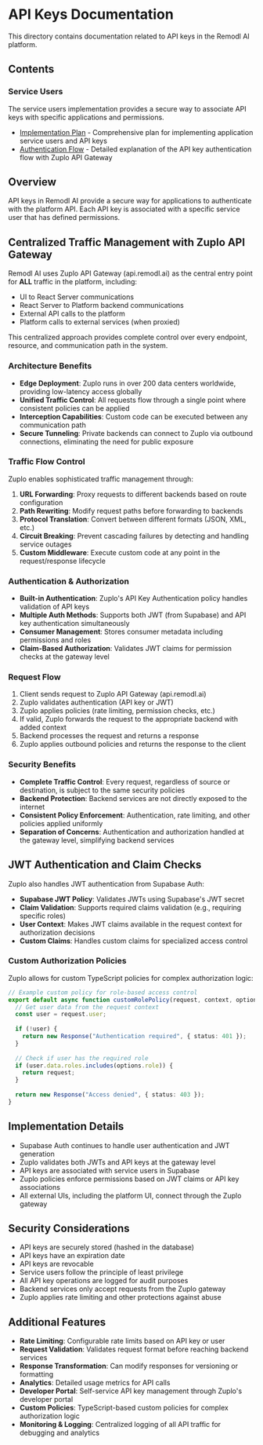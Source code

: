 # API Keys Documentation

This directory contains documentation related to API keys in the Remodl AI platform.

## Contents

### Service Users

The service users implementation provides a secure way to associate API keys with specific applications and permissions.

- [Implementation Plan](./service_users/implementation_plan.md) - Comprehensive plan for implementing application service users and API keys
- [Authentication Flow](./service_users/authentication_flow.md) - Detailed explanation of the API key authentication flow with Zuplo API Gateway

## Overview

API keys in Remodl AI provide a secure way for applications to authenticate with the platform API. Each API key is associated with a specific service user that has defined permissions.

## Centralized Traffic Management with Zuplo API Gateway

Remodl AI uses Zuplo API Gateway (api.remodl.ai) as the central entry point for **ALL** traffic in the platform, including:

- UI to React Server communications
- React Server to Platform backend communications
- External API calls to the platform
- Platform calls to external services (when proxied)

This centralized approach provides complete control over every endpoint, resource, and communication path in the system.

### Architecture Benefits

- **Edge Deployment**: Zuplo runs in over 200 data centers worldwide, providing low-latency access globally
- **Unified Traffic Control**: All requests flow through a single point where consistent policies can be applied
- **Interception Capabilities**: Custom code can be executed between any communication path
- **Secure Tunneling**: Private backends can connect to Zuplo via outbound connections, eliminating the need for public exposure

### Traffic Flow Control

Zuplo enables sophisticated traffic management through:

1. **URL Forwarding**: Proxy requests to different backends based on route configuration
2. **Path Rewriting**: Modify request paths before forwarding to backends
3. **Protocol Translation**: Convert between different formats (JSON, XML, etc.)
4. **Circuit Breaking**: Prevent cascading failures by detecting and handling service outages
5. **Custom Middleware**: Execute custom code at any point in the request/response lifecycle

### Authentication & Authorization

- **Built-in Authentication**: Zuplo's API Key Authentication policy handles validation of API keys
- **Multiple Auth Methods**: Supports both JWT (from Supabase) and API key authentication simultaneously
- **Consumer Management**: Stores consumer metadata including permissions and roles
- **Claim-Based Authorization**: Validates JWT claims for permission checks at the gateway level

### Request Flow

1. Client sends request to Zuplo API Gateway (api.remodl.ai)
2. Zuplo validates authentication (API key or JWT)
3. Zuplo applies policies (rate limiting, permission checks, etc.)
4. If valid, Zuplo forwards the request to the appropriate backend with added context
5. Backend processes the request and returns a response
6. Zuplo applies outbound policies and returns the response to the client

### Security Benefits

- **Complete Traffic Control**: Every request, regardless of source or destination, is subject to the same security policies
- **Backend Protection**: Backend services are not directly exposed to the internet
- **Consistent Policy Enforcement**: Authentication, rate limiting, and other policies applied uniformly
- **Separation of Concerns**: Authentication and authorization handled at the gateway level, simplifying backend services

## JWT Authentication and Claim Checks

Zuplo also handles JWT authentication from Supabase Auth:

- **Supabase JWT Policy**: Validates JWTs using Supabase's JWT secret
- **Claim Validation**: Supports required claims validation (e.g., requiring specific roles)
- **User Context**: Makes JWT claims available in the request context for authorization decisions
- **Custom Claims**: Handles custom claims for specialized access control

### Custom Authorization Policies

Zuplo allows for custom TypeScript policies for complex authorization logic:

```typescript
// Example custom policy for role-based access control
export default async function customRolePolicy(request, context, options) {
  // Get user data from the request context
  const user = request.user;
  
  if (!user) {
    return new Response("Authentication required", { status: 401 });
  }
  
  // Check if user has the required role
  if (user.data.roles.includes(options.role)) {
    return request;
  }
  
  return new Response("Access denied", { status: 403 });
}
```

## Implementation Details

- Supabase Auth continues to handle user authentication and JWT generation
- Zuplo validates both JWTs and API keys at the gateway level
- API keys are associated with service users in Supabase
- Zuplo policies enforce permissions based on JWT claims or API key associations
- All external UIs, including the platform UI, connect through the Zuplo gateway

## Security Considerations

- API keys are securely stored (hashed in the database)
- API keys have an expiration date
- API keys are revocable
- Service users follow the principle of least privilege
- All API key operations are logged for audit purposes
- Backend services only accept requests from the Zuplo gateway
- Zuplo applies rate limiting and other protections against abuse

## Additional Features

- **Rate Limiting**: Configurable rate limits based on API key or user
- **Request Validation**: Validates request format before reaching backend services
- **Response Transformation**: Can modify responses for versioning or formatting
- **Analytics**: Detailed usage metrics for API calls
- **Developer Portal**: Self-service API key management through Zuplo's developer portal
- **Custom Policies**: TypeScript-based custom policies for complex authorization logic
- **Monitoring & Logging**: Centralized logging of all API traffic for debugging and analytics 